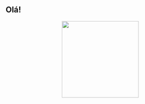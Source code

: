 ## Olá! 

<div align="center">
<!--   <a href="https://github.com/joaopedroluz57">
  <img height="180em" src="https://github-readme-stats.vercel.app/api?username=joaopedroluz57&show_icons=true&theme=vision-friendly-dark&include_all_commits=true&count_private=true"/> -->

  <img height="205em" src="https://github-readme-stats.vercel.app/api/top-langs/?username=joaopedroluz57&layout=compact&langs_count=7&theme=dark"/>
</div>
  
